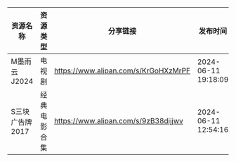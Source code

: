 | 资源名称       | 资源类型   | 分享链接                                 | 发布时间                |
| ---------- | ------ | ------------------------------------ | ------------------- |
| M墨雨云J2024  | 电视剧    | https://www.alipan.com/s/KrGoHXzMrPF | 2024-06-11 19:18:09 |
| S三块广告牌2017 | 经典电影合集 | https://www.alipan.com/s/9zB38dijjwv | 2024-06-11 12:54:16 |
